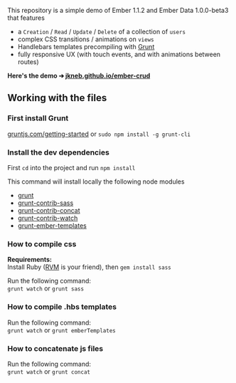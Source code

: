 This repository is a simple demo of Ember 1.1.2 and Ember Data 1.0.0-beta3 that features

* a `Creation` / `Read` / `Update` / `Delete` of a collection of `users`
* complex CSS transitions / animations on `views`
* Handlebars templates precompiling with [Grunt](http://gruntjs.com/getting-started)
* fully responsive UX (with touch events, and with animations between routes)


**Here's the demo ➔ [jkneb.github.io/ember-crud](http://jkneb.github.io/ember-crud)**

## Working with the files

### First install Grunt

[gruntjs.com/getting-started](http://gruntjs.com/getting-started) or `sudo npm install -g grunt-cli`

### Install the dev dependencies

First `cd` into the project and run `npm install`

This command will install locally the following node modules 

* [grunt](gruntjs.com)
* [grunt-contrib-sass](https://npmjs.org/package/grunt-contrib-sass)
* [grunt-contrib-concat](https://npmjs.org/package/grunt-contrib-concat)
* [grunt-contrib-watch](https://npmjs.org/package/grunt-contrib-watch)
* [grunt-ember-templates](https://npmjs.org/package/grunt-ember-templates)

### How to compile css

**Requirements:**  
Install Ruby ([RVM](https://rvm.io/rvm/install) is your friend), then `gem install sass`

Run the following command:  
`grunt watch` or `grunt sass`

### How to compile .hbs templates

Run the following command:  
`grunt watch` or `grunt emberTemplates`

### How to concatenate js files

Run the following command:  
`grunt watch` or `grunt concat`
